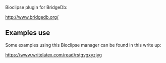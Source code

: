 Bioclipse plugin for BridgeDb:

http://www.bridgedb.org/

Examples use
------------

Some examples using this Bioclipse manager can be found in this write up:

https://www.writelatex.com/read/rstgvgxyzjyg
